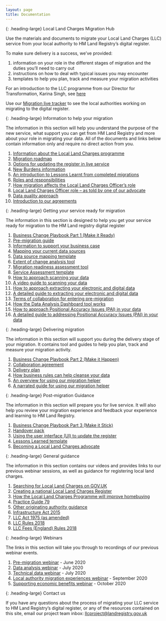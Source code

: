 ```yaml
---
layout: page
title: Documentation
---
```

{: .heading-large}
Local Land Charges Migration Hub

Use the materials and documents to migrate your Local Land Charges (LLC) service from your local authority to HM Land Registry’s digital register.

To make sure delivery is a success, we’ve provided:

<ol class='list list-bullet'>
    <li>information on your role in the different stages of migration and the duties you’ll need to carry out</li>
    <li>instructions on how to deal with typical issues you may encounter</li>
    <li>templates to help you plan, track and measure your migration activities</li>
</ol>

For an introduction to the LLC programme from our Director for Transformation, Karina Singh, see <a href='files/Introduction%20from%20Karina%20Singh%20%20Transformation%20Director%20at%20HM%20Land%20Registry.odt' onclick='linkClicked("Introduction from Karina Singh  Transformation Director at HM Land Registry")'>here</a>

Use our <a href='https://hmlr.maps.arcgis.com/home/webmap/viewer.html?webmap=09cbb0d937184429887c4236a8423ea5' onclick='linkClicked("")'>Migration live tracker</a> to see the local authorities working on migrating to the digital register.

{: .heading-large}
Information to help your migration

The information in this section will help you understand the purpose of the new service, what support you can get from HM Land Registry and more about your role in migrating your data. All of the documents and links below contain information only and require no direct action from you.

<ol class='list list-number'>
    <li><a href='https://www.gov.uk/government/publications/hm-land-registry-local-land-charges-programme/local-land-charges-programme' onclick='linkClicked("Information about the Local Land Charges programme")'>Information about the Local Land Charges programme</a></li>
    <li><a href='files/Information%20to%20help%20your%20migration/Migration%20roadmap.odt' onclick='linkClicked("Migration roadmap")'>Migration roadmap</a></li>
    <li><a href='files/Information%20to%20help%20your%20migration/Options%20for%20updating%20the%20register%20in%20live%20service.odt' onclick='linkClicked("Options for updating the register in live service")'>Options for updating the register in live service</a></li>
    <li><a href='files/Information%20to%20help%20your%20migration/New%20burdens%20information.odt' onclick='linkClicked("New Burdens information")'>New Burdens information</a></li>
    <li><a href='files/Information%20to%20help%20your%20migration/An%20introduction%20to%20Lessons%20Learned%20from%20completed%20migrations%20.pdf' onclick='linkClicked("An introduction to Lessons Learnt from completed migrations")'>An introduction to Lessons Learnt from completed migrations</a></li>
    <li><a href='files/Information%20to%20help%20your%20migration/Roles%20and%20responsibilities%20.odt' onclick='linkClicked("Roles and responsibilities")'>Roles and responsibilities</a></li>
    <li><a href='files/Information%20to%20help%20your%20migration/How%20migration%20affects%20the%20Local%20Land%20Charges%20Officer%E2%80%99s%20role.pdf' onclick='linkClicked("How migration affects the Local Land Charges Officer’s role")'>How migration affects the Local Land Charges Officer’s role</a></li>
    <li><a href='files/Information%20to%20help%20your%20migration/LLCO%20Narrated%20Video.mp4' onclick='linkClicked("Local Land Charges Officer role – as told by one of our advocate")'>Local Land Charges Officer role – as told by one of our advocate</a></li>
    <li><a href='files/Information%20to%20help%20your%20migration/Data%20quality%20approach.odt' onclick='linkClicked("Data quality approach")'>Data quality approach</a></li>
    <li><a href='https://khub.net/web/guest/welcome?p_p_state=normal&p_p_mode=view&refererPlid=47857847&saveLastPath=false&_com_liferay_login_web_portlet_LoginPortlet_mvcRenderCommandName=%2Flogin%2Flogin&p_p_id=com_liferay_login_web_portlet_LoginPortlet&p_p_lifecycle=0&_com_liferay_login_web_portlet_LoginPortlet_redirect=%2Fgroup%2Fhm-land-registry-local-land-charges-programme%2Fgroup-library%2F-%2Fdocument_library%2FSz8Ah1O1ukgg%2Fview_file%2F393856643%3F_com_liferay_document_library_web_portlet_DLPortlet_INSTANCE_Sz8Ah1O1ukgg_redirect%3D%252Fgroup%252Fhm-land-registry-local-land-charges-programme%252Fgroup-search%253Fp_p_id%253Dcom_pfiks_search_content_SearchContentPortlet%2526p_p_lifecycle%253D1%2526p_p_mode%253Dview%2526p_auth%253D9SGSobD4' onclick='linkClicked("Introduction to our agreements")'>Introduction to our agreements</a></li>
</ol>

{: .heading-large}
Getting your service ready for migration

The information in this section is designed to help you get your service ready for migration to the HM Land registry digital register

<ol class='list list-number'>
    <li><a href='' onclick='linkClicked("Business Change Playbook Part 1 (Make it Ready)")'>Business Change Playbook Part 1 (Make it Ready)</a></li>
    <li><a href='https://www.gov.uk/government/publications/local-land-charges-local-authority-pre-digitisation-and-migration-guide' onclick='linkClicked("Pre-migration guide")'>Pre-migration guide</a></li>
    <li><a href='files/Getting%20your%20service%20ready%20for%20migration/Information%20to%20support%20your%20business%20case.pdf' onclick='linkClicked("Information to support your business case")'>Information to support your business case</a></li>
    <li><a href='' onclick='linkClicked("Mapping your current data sources")'>Mapping your current data sources</a></li>
    <li><a href='' onclick='linkClicked("Data source mapping template")'>Data source mapping template</a></li>
    <li><a href='files/Getting%20your%20service%20ready%20for%20migration/Extent%20of%20change%20analysis%20tool.odt' onclick='linkClicked("Extent of change analysis tool")'>Extent of change analysis tool</a></li>
    <li><a href='files/Getting%20your%20service%20ready%20for%20migration/Migration%20readiness%20assessment%20tool.xlsx' onclick='linkClicked("Migration readiness assessment tool")'>Migration readiness assessment tool</a></li>
    <li><a href='files/Getting%20your%20service%20ready%20for%20migration/Service%20assessment%20template.xlsx' onclick='linkClicked("Service Assessment template")'>Service Assessment template</a></li>
    <li><a href='files/Getting%20your%20service%20ready%20for%20migration/How%20to%20approach%20scanning%20your%20data.pdf' onclick='linkClicked("How to approach scanning your data")'>How to approach scanning your data</a></li>
    <li><a href='files/Getting%20your%20service%20ready%20for%20migration/A%20video%20guide%20to%20scanning%20your%20data.mp4' onclick='linkClicked("A video guide to scanning your data")'>A video guide to scanning your data</a></li>
    <li><a href='files/Getting%20your%20service%20ready%20for%20migration/How%20to%20approach%20extracting%20your%20electronic%20and%20digital%20data%20.pdf' onclick='linkClicked("How to approach extracting your electronic and digital data")'>How to approach extracting your electronic and digital data</a></li>
    <li><a href='files/Getting%20your%20service%20ready%20for%20migration/A%20detailed%20guide%20to%20extracting%20your%20electronic%20and%20digital%20data.mp4' onclick='linkClicked("A detailed guide to extracting your electronic and digital data")'>A detailed guide to extracting your electronic and digital data</a></li>
    <li><a href='files/Getting%20your%20service%20ready%20for%20migration/Terms%20of%20collaboration.odt' onclick='linkClicked("Terms of collaboration for entering pre-migration")'>Terms of collaboration for entering pre-migration</a></li>
    <li><a href='https://youtube.com/watch?v=w9ZBruK5xCU' onclick='linkClicked("How the Data Analysis Dashboard tool works")'>How the Data Analysis Dashboard tool works</a></li>
    <li><a href='files/Getting%20your%20service%20ready%20for%20migration/How%20to%20approach%20Positional%20Accuracy%20Issues%20(PAI)%20in%20your%20data.pdf' onclick='linkClicked("How to approach Positional Accuracy Issues (PAI) in your data")'>How to approach Positional Accuracy Issues (PAI) in your data</a></li>
    <li><a href='files/Getting%20your%20service%20ready%20for%20migration/A%20detailed%20guide%20to%20addressing%20Positional%20Accuracy%20Issues%20(PAI)%20in%20your%20data.mp4' onclick='linkClicked("A detailed guide to addressing Positional Accuracy Issues (PAI) in your data")'>A detailed guide to addressing Positional Accuracy Issues (PAI) in your data</a></li>
</ol>

{: .heading-large}
Delivering migration

The information in this section will support you during the delivery stage of your migration. It contains tool and guides to help you plan, track and measure your migration activity.

<ol class='list list-number'>
    <li><a href='' onclick='linkClicked("Business Change Playbook Part 2 (Make it Happen)")'>Business Change Playbook Part 2 (Make it Happen)</a></li>
    <li><a href='files/Delivering%20migration/Collaboration%20agreement%20.odt' onclick='linkClicked("Collaboration agreement")'>Collaboration agreement</a></li>
    <li><a href='' onclick='linkClicked("Delivery plan")'>Delivery plan</a></li>
    <li><a href='files/Delivering%20migration/How%20business%20rules%20can%20help%20cleanse%20your%20data.pdf' onclick='linkClicked("How business rules can help cleanse your data")'>How business rules can help cleanse your data</a></li>
    <li><a href='files/Delivering%20migration/An%20overview%20for%20using%20our%20Migration%20Helper%20.pdf' onclick='linkClicked("An overview for using our migration helper")'>An overview for using our migration helper</a></li>
    <li><a href='' onclick='linkClicked("A narrated guide for using our migration helper")'>A narrated guide for using our migration helper</a></li>
</ol>

{: .heading-large}
Post-migration Guidance

The information in this section will prepare you for live service. It will also help you review your migration experience and feedback your experience and learning to HM Land Registry.

<ol class='list list-number'>
    <li><a href='' onclick='linkClicked("Business Change Playbook Part 3 (Make it Stick)")'>Business Change Playbook Part 3 (Make it Stick)</a></li>
    <li><a href='files/Post-migration%20Guidance/Handover%20pack.pdf' onclick='linkClicked("Handover pack")'>Handover pack</a></li>
    <li><a href='https://www.youtube.com/watch?v=f-6SaP2Rj3c' onclick='linkClicked("Using the user interface (UI) to update the register")'>Using the user interface (UI) to update the register</a></li>
    <li><a href='files/Post-migration%20Guidance/Lessons%20learnt%20template.odt' onclick='linkClicked("Lessons Learned template")'>Lessons Learned template</a></li>
    <li><a href='files/Post-migration%20Guidance/Becoming%20a%20Local%20Land%20Charges%20advocate.mp4' onclick='linkClicked("Becoming a Local Land Charges advocate")'>Becoming a Local Land Charges advocate</a></li>
</ol>

{: .heading-large}
General guidance

The information in this section contains our videos and provides links to our previous webinar sessions, as well as guidance for registering local land charges.

<ol class='list list-number'>
    <li><a href='https://www.youtube.com/watch?v=RciSfxaBa-o' onclick='linkClicked("Searching for Local Land Charges on GOV.UK")'>Searching for Local Land Charges on GOV.UK</a></li>
    <li><a href='https://www.youtube.com/watch?v=uM5jbQiU1c4' onclick='linkClicked("Creating a national Local Land Charges Register")'>Creating a national Local Land Charges Register</a></li>
    <li><a href='' onclick='linkClicked("How the Local Land Charges Programme will improve homebuying")'>How the Local Land Charges Programme will improve homebuying</a></li>
    <li><a href='https://www.gov.uk/government/publications/local-land-charges-pg79' onclick='linkClicked("Practice Guide 79")'>Practice Guide 79</a></li>
    <li><a href='files/General%20guidance/Other%20originating%20authority%20guidance.odt' onclick='linkClicked("Other originating authority guidance")'>Other originating authority guidance</a></li>
    <li><a href='https://www.legislation.gov.uk/ukpga/2015/7/contents' onclick='linkClicked("Infrastructure Act 2015")'>Infrastructure Act 2015</a></li>
    <li><a href='https://www.legislation.gov.uk/ukpga/1975/76/contents' onclick='linkClicked("LLC Act 1975 (as amended)")'>LLC Act 1975 (as amended)</a></li>
    <li><a href='https://www.legislation.gov.uk/uksi/2018/273/contents/made' onclick='linkClicked("LLC Rules 2018")'>LLC Rules 2018</a></li>
    <li><a href='https://www.legislation.gov.uk/uksi/2018/489/contents/made' onclick='linkClicked("LLC Fees (England) Rules 2018")'>LLC Fees (England) Rules 2018</a></li>
</ol>

{: .heading-large}
Webinars

The links in this section will take you through to recordings of our previous webinar events.

<ol class='list list-number'>
    <li><a href='https://register.gotowebinar.com/register/3466118454595895566' onclick='linkClicked("Pre-migration webinar")'>Pre-migration webinar</a> - June 2020</li>
    <li><a href='https://register.gotowebinar.com/#recording/2901021156248164104' onclick='linkClicked("Data analysis webinar")'>Data analysis webinar</a> - July 2020</li>
    <li><a href='https://register.gotowebinar.com/recording/1242249536228957967' onclick='linkClicked("Technical data webinar")'>Technical data webinar</a> - July 2020</li>
    <li><a href='files/Webinars/Local%20authority%20migration%20experiences%20webinar%20%E2%80%93%20September%202020.pdf' onclick='linkClicked("Local authority migration experiences webinar")'>Local authority migration experiences webinar</a> - September 2020</li>
    <li><a href='https://register.gotowebinar.com/recording/8203069637203220491' onclick='linkClicked("Supporting economic benefits webinar")'>Supporting economic benefits webinar</a> - October 2020</li>
</ol>

{: .heading-large}
Contact us

If you have any questions about the process of migrating your LLC service to HM Land Registry’s digital register, or any of the resources contained on this site, email our project team inbox: <a href='mailto:llcproject@landregistry.gov.uk'>llcproject@landregistry.gov.uk</a>